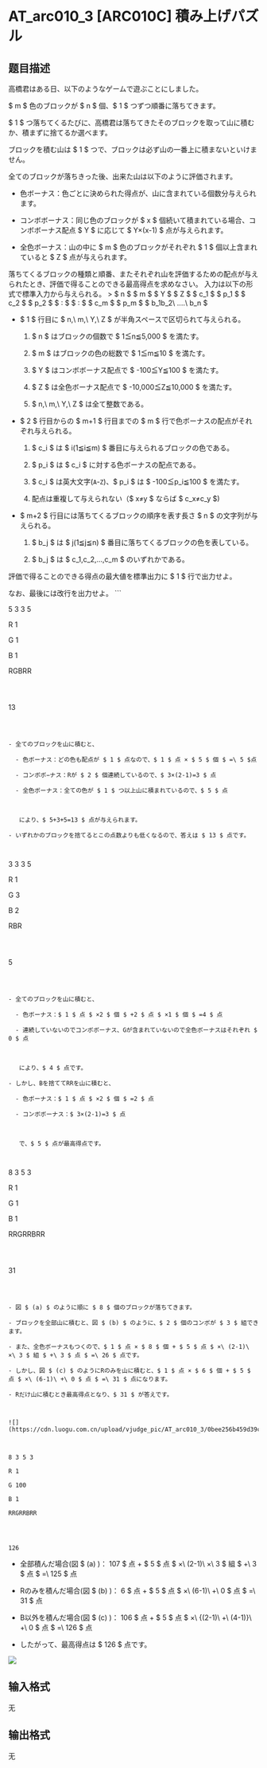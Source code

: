 # AT_arc010_3 [ARC010C] 積み上げパズル

## 题目描述

[problemUrl]: https://atcoder.jp/contests/arc010/tasks/arc010_3

高橋君はある日、以下のようなゲームで遊ぶことにしました。  
 $ m $ 色のブロックが $ n $ 個、$ 1 $ つずつ順番に落ちてきます。  
 $ 1 $ つ落ちてくるたびに、高橋君は落ちてきたそのブロックを取って山に積むか、積まずに捨てるか選べます。  
 ブロックを積む山は $ 1 $ つで、ブロックは必ず山の一番上に積まないといけません。  
 全てのブロックが落ちきった後、出来た山は以下のように評価されます。

- 色ボーナス：色ごとに決められた得点が、山に含まれている個数分与えられます。
- コンボボーナス：同じ色のブロックが $ x $ 個続いて積まれている場合、コンボボーナス配点 $ Y $ に応じて $ Y×(x-1) $ 点が与えられます。
- 全色ボーナス：山の中に $ m $ 色のブロックがそれぞれ $ 1 $ 個以上含まれていると $ Z $ 点が与えられます。
 
 落ちてくるブロックの種類と順番、またそれぞれ山を評価するための配点が与えられたとき、評価で得ることのできる最高得点を求めなさい。 入力は以下の形式で標準入力から与えられる。 > $ n $ $ m $ $ Y $ $ Z $ $ c_1 $ $ p_1 $ $ c_2 $ $ p_2 $ $ : $ $ : $ $ c_m $ $ p_m $ $ b_1b_2\ ‥‥\ b_n $

- $ 1 $ 行目に $ n,\ m,\ Y,\ Z $ が半角スペースで区切られて与えられる。 
  1. $ n $ はブロックの個数で $ 1≦n≦5,000 $ を満たす。
  2. $ m $ はブロックの色の総数で $ 1≦m≦10 $ を満たす。
  3. $ Y $ はコンボボーナス配点で $ -100≦Y≦100 $ を満たす。
  4. $ Z $ は全色ボーナス配点で $ -10,000≦Z≦10,000 $ を満たす。
  5. $ n,\ m,\ Y,\ Z $ は全て整数である。
- $ 2 $ 行目からの $ m+1 $ 行目までの $ m $ 行で色ボーナスの配点がそれぞれ与えられる。 
  1. $ c_i $ は $ i(1≦i≦m) $ 番目に与えられるブロックの色である。
  2. $ p_i $ は $ c_i $ に対する色ボーナスの配点である。
  3. $ c_i $ は英大文字(`A`-`Z`)、$ p_i $ は $ -100≦p_i≦100 $ を満たす。
  4. 配点は重複して与えられない（$ x≠y $ ならば $ c_x≠c_y $)
- $ m+2 $ 行目には落ちてくるブロックの順序を表す長さ $ n $ の文字列が与えられる。 
  1. $ b_j $ は $ j(1≦j≦n) $ 番目に落ちてくるブロックの色を表している。
  2. $ b_j $ は $ c_1,c_2,...,c_m $ のいずれかである。
 
 評価で得ることのできる得点の最大値を標準出力に $ 1 $ 行で出力せよ。  
 なお、最後には改行を出力せよ。 ```

5 3 3 5
R 1
G 1
B 1
RGBRR
```

 ```

13
```

- 全てのブロックを山に積むと、 
  - 色ボーナス：どの色も配点が $ 1 $ 点なので、$ 1 $ 点 × $ 5 $ 個 $ =\ 5 $点
  - コンボボ−ナス：Rが $ 2 $ 個連続しているので、$ 3×(2-1)=3 $ 点
  - 全色ボーナス：全ての色が $ 1 $ つ以上山に積まれているので、$ 5 $ 点
   
   により、$ 5+3+5=13 $ 点が与えられます。
- いずれかのブロックを捨てるとこの点数よりも低くなるので、答えは $ 13 $ 点です。
 
```

3 3 3 5
R 1
G 3
B 2
RBR
```

 ```

5
```

- 全てのブロックを山に積むと、 
  - 色ボーナス：$ 1 $ 点 $ ×2 $ 個 $ +2 $ 点 $ ×1 $ 個 $ =4 $ 点
  - 連続していないのでコンボボーナス、Gが含まれていないので全色ボーナスはそれぞれ $ 0 $ 点
   
   により、$ 4 $ 点です。
- しかし、Bを捨ててRRを山に積むと、 
  - 色ボーナス：$ 1 $ 点 $ ×2 $ 個 $ =2 $ 点
  - コンボボーナス：$ 3×(2-1)=3 $ 点
   
   で、$ 5 $ 点が最高得点です。
 
```

8 3 5 3
R 1
G 1
B 1
RRGRRBRR
```

 ```

31
```

- 図 $ (a) $ のように順に $ 8 $ 個のブロックが落ちてきます。
- ブロックを全部山に積むと、図 $ (b) $ のように、$ 2 $ 個のコンボが $ 3 $ 組できます。
- また、全色ボーナスもつくので、$ 1 $ 点 × $ 8 $ 個 + $ 5 $ 点 $ ×\ (2-1)\ ×\ 3 $ 組 $ +\ 3 $ 点 $ =\ 26 $ 点です。
- しかし、図 $ (c) $ のようにRのみを山に積むと、$ 1 $ 点 × $ 6 $ 個 + $ 5 $ 点 $ ×\ (6-1)\ +\ 0 $ 点 $ =\ 31 $ 点になります。
- Rだけ山に積むとき最高得点となり、$ 31 $ が答えです。
 
![](https://cdn.luogu.com.cn/upload/vjudge_pic/AT_arc010_3/0bee256b459d39c38c7b58d68d6189c67aa5bbed.png)```

8 3 5 3
R 1
G 100
B 1
RRGRRBRR
```

 ```

126
```

- 全部積んだ場合(図 $ (a) $)：$ 107 $ 点 + $ 5 $ 点 $ ×\ (2-1)\ ×\ 3 $ 組 $ +\ 3 $ 点 $ =\ 125 $ 点
- Rのみを積んだ場合(図 $ (b) $)：$ 6 $ 点 + $ 5 $ 点 $ ×\ (6-1)\ +\ 0 $ 点 $ =\ 31 $ 点
- B以外を積んだ場合(図 $ (c) $)：$ 106 $ 点 + $ 5 $ 点 $ ×\ \{(2-1)\ +\ (4-1)\}\ +\ 0 $ 点 $ =\ 126 $ 点
- したがって、最高得点は $ 126 $ 点です。

![](https://cdn.luogu.com.cn/upload/vjudge_pic/AT_arc010_3/6cccf310c6e56c5cd110ae0c64aa6d53ab92ea51.png)

## 输入格式

无

## 输出格式

无